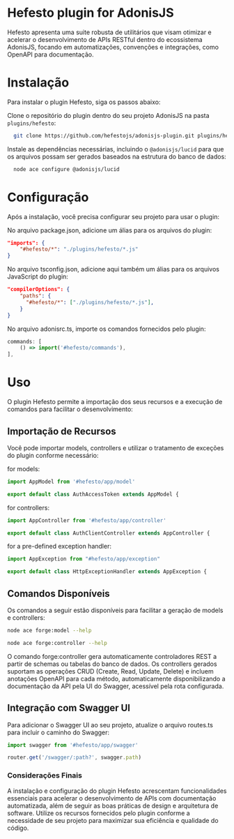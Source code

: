 # Hefesto plugin for AdonisJS
Hefesto apresenta uma suite robusta de utilitários que visam otimizar e acelerar o desenvolvimento de APIs RESTful dentro do ecossistema AdonisJS, focando em automatizações, convenções e integrações, como OpenAPI para documentação.

# Instalação
Para instalar o plugin Hefesto, siga os passos abaixo:

Clone o repositório do plugin dentro do seu projeto AdonisJS na pasta `plugins/hefesto`:
```zsh
  git clone https://github.com/hefestojs/adonisjs-plugin.git plugins/hefesto
```

Instale as dependências necessárias, incluindo o `@adonisjs/lucid` para que os arquivos possam ser gerados baseados na estrutura do banco de dados:

```zsh
  node ace configure @adonisjs/lucid
```

# Configuração
Após a instalação, você precisa configurar seu projeto para usar o plugin:

No arquivo package.json, adicione um álias para os arquivos do plugin:
```json
"imports": {
    "#hefesto/*": "./plugins/hefesto/*.js"
}
```

No arquivo tsconfig.json, adicione aqui também um álias para os arquivos JavaScript do plugin:
```json
"compilerOptions": {
    "paths": {
      "#hefesto/*": ["./plugins/hefesto/*.js"],
    }
}
```

No arquivo adonisrc.ts, importe os comandos fornecidos pelo plugin:

```javascript
commands: [
    () => import('#hefesto/commands'),
],
```

# Uso
O plugin Hefesto permite a importação dos seus recursos e a execução de comandos para facilitar o desenvolvimento:

## Importação de Recursos
Você pode importar models, controllers e utilizar o tratamento de exceções do plugin conforme necessário:

for models:
```javascript
import AppModel from '#hefesto/app/model'

export default class AuthAccessToken extends AppModel { 
```

for controllers:
```javascript
import AppController from '#hefesto/app/controller'

export default class AuthClientController extends AppController {
```

for a pre-defined exception handler:
```javascript
import AppException from "#hefesto/app/exception"

export default class HttpExceptionHandler extends AppException {
```

## Comandos Disponíveis
Os comandos a seguir estão disponíveis para facilitar a geração de models e controllers:

```zsh
node ace forge:model --help

node ace forge:controller --help
```
O comando forge:controller gera automaticamente controladores REST a partir de schemas ou tabelas do banco de dados. Os controllers gerados suportam as operações CRUD (Create, Read, Update, Delete) e incluem anotações OpenAPI para cada método, automaticamente disponibilizando a documentação da API pela UI do Swagger, acessível pela rota configurada.

## Integração com Swagger UI
Para adicionar o Swagger UI ao seu projeto, atualize o arquivo routes.ts para incluir o caminho do Swagger:

```javascript
import swagger from '#hefesto/app/swagger'

router.get('/swagger/:path?', swagger.path)
```

### Considerações Finais
A instalação e configuração do plugin Hefesto acrescentam funcionalidades essenciais para acelerar o desenvolvimento de APIs com documentação automatizada, além de seguir as boas práticas de design e arquitetura de software. Utilize os recursos fornecidos pelo plugin conforme a necessidade de seu projeto para maximizar sua eficiência e qualidade do código.